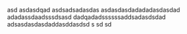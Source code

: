 asd
asdasdqad
asdsadsadasdas
asdasdasdadadadasdasdad
adadassdaadsssdsasd
dadqadadssssssaddsadasdsdad
adsasdasdasdaddasddasdsd
s
sd
sd
